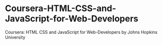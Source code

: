 # Coursera-HTML-CSS-and-JavaScript-for-Web-Developers
Coursera: HTML CSS and JavaScript for Web-Developers by Johns Hopkins University
